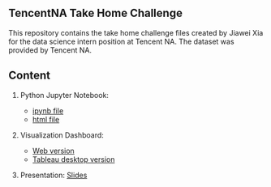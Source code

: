 ## TencentNA Take Home Challenge

This repository contains the take home challenge files created by Jiawei Xia for the data science intern position at Tencent NA. The dataset was provided by Tencent NA.

## Content

1. Python Jupyter Notebook: 
	* [ipynb file](https://github.com/KarvieX/TencentNA/blob/master/TencentNA.ipynb)
	* [html file](https://github.com/KarvieX/TencentNA/blob/master/TencentNA.html)

2. Visualization Dashboard: 

	* [Web version](https://public.tableau.com/profile/karvie.xia#!/vizhome/TencentGameNA/Overview) 
	* [Tableau desktop version](https://github.com/KarvieX/TencentNA/blob/master/Tencent%20Game%20NA.twbx)

3. Presentation: [Slides](...)

